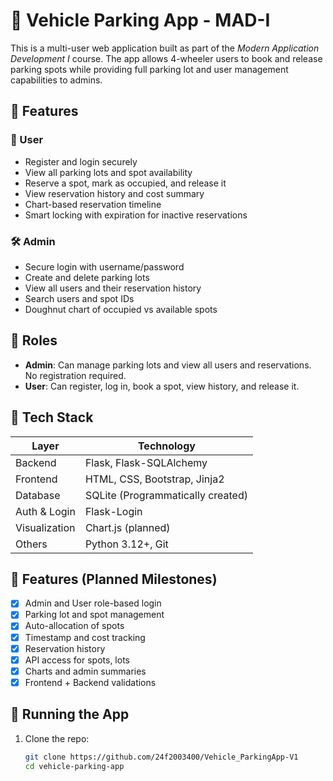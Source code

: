 # 🚗 Vehicle Parking App - MAD-I

This is a multi-user web application built as part of the *Modern Application Development I* course. The app allows 4-wheeler users to book and release parking spots while providing full parking lot and user management capabilities to admins.

## 🔑 Features

### 👤 User
- Register and login securely
- View all parking lots and spot availability
- Reserve a spot, mark as occupied, and release it
- View reservation history and cost summary
- Chart-based reservation timeline
- Smart locking with expiration for inactive reservations

### 🛠️ Admin
- Secure login with username/password
- Create and delete parking lots
- View all users and their reservation history
- Search users and spot IDs
- Doughnut chart of occupied vs available spots

## 👥 Roles
- **Admin**: Can manage parking lots and view all users and reservations. No registration required.
- **User**: Can register, log in, book a spot, view history, and release it.

## 🧰 Tech Stack

| Layer         | Technology                          |
|---------------|--------------------------------------|
| Backend       | Flask, Flask-SQLAlchemy              |
| Frontend      | HTML, CSS, Bootstrap, Jinja2         |
| Database      | SQLite (Programmatically created)    |
| Auth & Login  | Flask-Login                          |
| Visualization | Chart.js (planned)                   |
| Others        | Python 3.12+, Git                    |

## 🔧 Features (Planned Milestones)

- [x] Admin and User role-based login
- [x] Parking lot and spot management
- [x] Auto-allocation of spots
- [x] Timestamp and cost tracking
- [x] Reservation history
- [x] API access for spots, lots
- [x] Charts and admin summaries
- [x] Frontend + Backend validations

## 🚀 Running the App

1. Clone the repo:
   ```bash
   git clone https://github.com/24f2003400/Vehicle_ParkingApp-V1
   cd vehicle-parking-app
